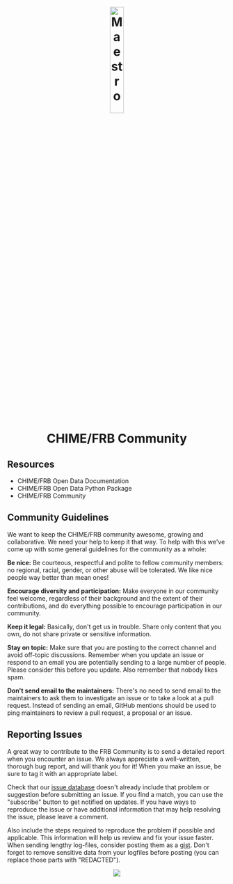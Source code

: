 <h1 align="center">
  <br>
  <a href="https://chime-frb-open-data.github.io"><img src="https://github.com/chime-frb-open-data/chime-frb-open-data.github.io/blob/79d7c2d574a6c849125583395f5442333630222d/docs/static/chime-frb-logo.png" alt="Maestro" width="25%"></a>
  <br>
  CHIME/FRB Community
  <br>
</h1>

## Resources
  - CHIME/FRB Open Data Documentation
  - CHIME/FRB Open Data Python Package
  - CHIME/FRB Community

## Community Guidelines
We want to keep the CHIME/FRB community awesome, growing and collaborative. We need your help to keep it that way. To help with this we've come up with some general guidelines for the community as a whole:

**Be nice:** Be courteous, respectful and polite to fellow community members: no regional, racial, gender, or other abuse will be tolerated. We like nice people way better than mean ones!

**Encourage diversity and participation:** Make everyone in our community feel welcome, regardless of their background and the extent of their contributions, and do everything possible to encourage participation in our community.

**Keep it legal:** Basically, don't get us in trouble. Share only content that you own, do not share private or sensitive information.

**Stay on topic:** Make sure that you are posting to the correct channel and avoid off-topic discussions. Remember when you update an issue or respond to an email you are potentially sending to a large number of people. Please consider this before you update. Also remember that nobody likes spam.

**Don't send email to the maintainers:** There's no need to send email to the maintainers to ask them to investigate an issue or to take a look at a pull request. Instead of sending an email, GitHub mentions should be used to ping maintainers to review a pull request, a proposal or an issue.

## Reporting Issues
A great way to contribute to the FRB Community is to send a detailed report when you encounter an issue. We always appreciate a well-written, thorough bug report, and will thank you for it! When you make an issue, be sure to tag it with an appropriate label.

Check that our [issue database](https://github.com/chime-frb-open-data/community/issues?q=) doesn't already include that problem or suggestion before submitting an issue. If you find a match, you can use the "subscribe" button to get notified on updates. If you have ways to reproduce the issue or have additional information that may help resolving the issue, please leave a comment.

Also include the steps required to reproduce the problem if possible and applicable. This information will help us review and fix your issue faster. When sending lengthy log-files, consider posting them as a [gist](https://gist.github.com). Don't forget to remove sensitive data from your logfiles before posting (you can replace those parts with "REDACTED").

<p align="center">
  <a href="Some Love">
    <img src="https://forthebadge.com/images/badges/built-with-love.svg">
  </a>
</p>
